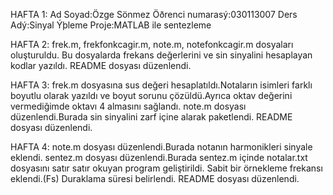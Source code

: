 HAFTA 1:
Ad Soyad:Özge Sönmez
Öðrenci numarasý:030113007
Ders Adý:Sinyal Ýþleme
Proje:MATLAB ile sentezleme

HAFTA 2:
frek.m, frekfonkcagir.m, note.m, notefonkcagir.m dosyaları oluşturuldu.
Bu dosyalarda frekans değerlerini ve sin sinyalini hesaplayan kodlar yazıldı.
README dosyası düzenlendi.

HAFTA 3:
frek.m dosyasına sus değeri hesaplatıldı.Notaların isimleri farklı boyutlu olarak yazıldı ve boyut sorunu çözüldü.Ayrıca oktav değerini vermediğimde oktavı 4 almasını sağlandı.
note.m dosyası düzenlendi.Burada sin sinyalini zarf içine alarak paketlendi.
README dosyası düzenlendi.

HAFTA 4:
note.m dosyası düzenlendi.Burada notanın harmonikleri sinyale eklendi.
sentez.m dosyası düzenlendi.Burada sentez.m içinde notalar.txt dosyasını satır satır okuyan program geliştirildi.
Sabit bir örnekleme frekansı eklendi.(Fs)
Duraklama süresi belirlendi.
README dosyası düzenlendi.
